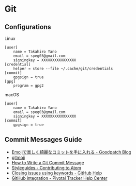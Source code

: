 # Git

## Configurations

Linux

```
[user]
	name = Takahiro Yano
	email = speg03@gmail.com
	signingkey = XXXXXXXXXXXXXXXX
[credential]
	helper = store --file ~/.cache/git/credentials
[commit]
	gpgsign = true
[gpg]
	program = gpg2
```

macOS

```
[user]
	name = Takahiro Yano
	email = speg03@gmail.com
	signingkey = XXXXXXXXXXXXXXXX
[commit]
	gpgsign = true
```

## Commit Messages Guide

* [Emojiで楽しく綺麗なコミットを手に入れる - Goodpatch Blog](https://goodpatch.com/blog/beautiful-commits-with-emojis/)
* [gitmoji](https://gitmoji.carloscuesta.me/)
* [How to Write a Git Commit Message](http://chris.beams.io/posts/git-commit/)
* [Styleguides - Contributing to Atom](https://github.com/atom/atom/blob/master/CONTRIBUTING.md#git-commit-messages)
* [Closing issues using keywords - GitHub Help](https://help.github.com/articles/closing-issues-using-keywords/)
* [GitHub integration - Pivotal Tracker Help Center](https://www.pivotaltracker.com/help/articles/github_integration/)

